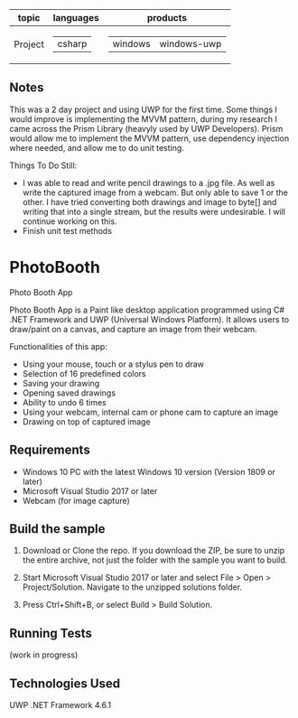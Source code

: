 
<table data-table-type="yaml-metadata">
  <thead>
  <tr>
  <th>topic</th>
  <th>languages</th>
  <th>products</th>
  </tr>
  </thead>
  <tbody>
  <tr>
  <td><div>Project</div></td>
  <td><div><table>
  <tbody>
  <tr>
  <td><div>csharp</div></td>
  </tr>
  </tbody>
</table>
</div></td>
  <td><div><table>
  <tbody>
  <tr>
  <td><div>windows</div></td>
  <td><div>windows-uwp</div></td>
  </tr>
  </tbody>
</table>
</div></td>
  </tr>
  </tbody>
</table>


<h2>Notes</h2>

This was a 2 day project and using UWP for the first time. Some things I would improve is implementing the MVVM pattern, during my research I came across the Prism Library (heavyly used by UWP Developers). Prism would allow me to implement the MVVM pattern, use dependency injection where needed, and allow me to do unit testing.

Things To Do Still:

<ul>
	<li>	I was able to read and write pencil drawings to a .jpg file. As well as write the captured image from a webcam. But only able to save 1 or the other. I have tried converting both drawings and image to byte[] and writing that into a single stream, but the results were undesirable. I will continue working on this.
	</li>
	<li>
		Finish unit test methods
	</li>
</ul>



# PhotoBooth

Photo Booth App

Photo Booth App is a Paint like desktop application programmed using C# .NET Framework and UWP (Universal Windows Platform). 
It allows users to draw/paint on a canvas, and capture an image from their webcam.

Functionalities of this app:
<ul>
<li>Using your mouse, touch or a stylus pen to draw</li>

<li>Selection of 16 predefined colors</li>

<li>Saving your drawing</li>

<li>Opening saved drawings</li>

<li>Ability to undo 6 times</li>

<li>Using your webcam, internal cam or phone cam to capture an image</li>

<li>Drawing on top of captured image</li>
</ul>
<h2>Requirements</h2>
<ul>
	<li>Windows 10 PC with the latest Windows 10 version (Version 1809 or later)</li>
	<li>Microsoft Visual Studio 2017 or later</li>
	<li>Webcam (for image capture)</li>
</ul>


<h2>Build the sample</h2>

1. Download or Clone the repo. If you download the ZIP, be sure to unzip the entire archive, not just the folder with the sample you want to build.

2. Start Microsoft Visual Studio 2017 or later and select File > Open > Project/Solution. Navigate to the unzipped solutions folder.

3. Press Ctrl+Shift+B, or select Build > Build Solution.

<h2>Running Tests</h2>

(work in progress)

<h2>Technologies Used</h2>

UWP .NET Framework 4.6.1
